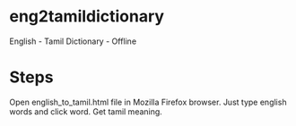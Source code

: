 # eng2tamildictionary
English - Tamil Dictionary - Offline

# Steps
Open english_to_tamil.html file in Mozilla Firefox browser. Just type english words and click word. Get tamil meaning.
